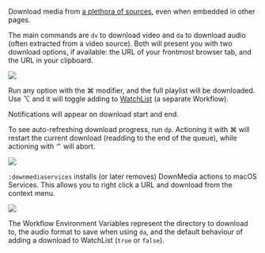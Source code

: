 Download media from [a plethora of sources](https://rg3.github.io/youtube-dl/supportedsites.html), even when embedded in other pages.

The main commands are `dv` to download video and `da` to download audio (often extracted from a video source). Both will present you with two download options, if available: the URL of your frontmost browser tab, and the URL in your clipboard.

![](https://i.imgur.com/FZnbdI3.png)

Run any option with the ⌘ modifier, and the full playlist will be downloaded. Use ⌥ and it will toggle adding to [WatchList](https://github.com/vitorgalvao/alfred-workflows/tree/master/WatchList) (a separate Workflow).

Notifications will appear on download start and end.

To see auto-refreshing download progress, run `dp`. Actioning it with ⌘ will restart the current download (readding to the end of the queue), while actioning with ⌃ will abort.

![](https://i.imgur.com/tHPw5y0.png)
 
`:downmediaservices` installs (or later removes) DownMedia actions to macOS Services. This allows you to right click a URL and download from the context menu.

![](https://i.imgur.com/i7NmBLx.png)

The Workflow Environment Variables represent the directory to download to, the audio format to save when using `da`, and the default behaviour of adding a download to WatchList (`true` or `false`).
